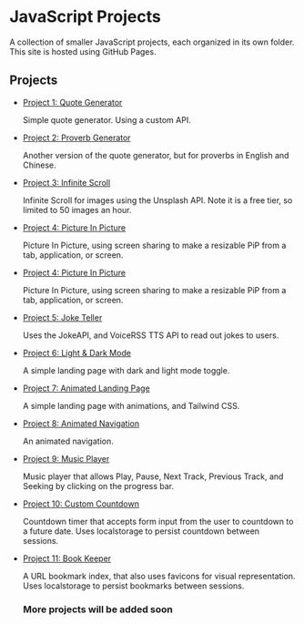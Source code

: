 # JavaScript Projects

A collection of smaller JavaScript projects, each organized in its own folder. This site is hosted using GitHub Pages.

## Projects

- [Project 1: Quote Generator](./0001quoteGenerator/index.html)

  Simple quote generator. Using a custom API.

- [Project 2: Proverb Generator](./0002proverbsGenerator/index.html)

  Another version of the quote generator, but for proverbs in English and Chinese.

- [Project 3: Infinite Scroll](./0003infinityScroll/index.html)

  Infinite Scroll for images using the Unsplash API. Note it is a free tier, so limited to 50 images an hour.

- [Project 4: Picture In Picture](./0004pictureInPicture/index.html)

  Picture In Picture, using screen sharing to make a resizable PiP from a tab, application, or screen.

- [Project 4: Picture In Picture](./0004pictureInPicture/index.html)

  Picture In Picture, using screen sharing to make a resizable PiP from a tab, application, or screen.

- [Project 5: Joke Teller](./0005jokeTeller/index.html)

  Uses the JokeAPI, and VoiceRSS TTS API to read out jokes to users.

- [Project 6: Light & Dark Mode](./0006lightDarkMode/index.html)

  A simple landing page with dark and light mode toggle.

- [Project 7: Animated Landing Page](./0007animatedLandingPage/index.html)

  A simple landing page with animations, and Tailwind CSS.

- [Project 8: Animated Navigation](./0008animatedNavigation/index.html)

  An animated navigation.

- [Project 9: Music Player](./0009musicPlayer/index.html)

  Music player that allows Play, Pause, Next Track, Previous Track, and Seeking by clicking on the progress bar.

- [Project 10: Custom Countdown](./0010customCountdown/index.html)

  Countdown timer that accepts form input from the user to countdown to a future date. Uses localstorage to persist countdown between sessions.

- [Project 11: Book Keeper](./0011bookKeeper/index.html)

  A URL bookmark index, that also uses favicons for visual representation. Uses localstorage to persist bookmarks between sessions.

  ### More projects will be added soon
